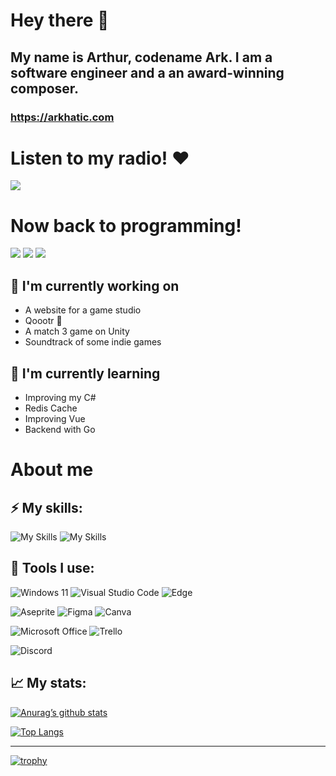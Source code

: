 # Hey there 👋

## My name is Arthur, codename Ark. I am a software engineer and a an award-winning composer.

### https://arkhatic.com

# Listen to my radio! ❤️
[![](https://seeded-session-images.scdn.co/v1/img/artist/6aulxiSEQSIzqKq9VFZ4mb/en)](https://open.spotify.com/playlist/37i9dQZF1E4vxJZBNqTH2G?si=97528d5bdf634b0b)
<br>

# Now back to programming!
![](https://img.shields.io/badge/currently-online-brightgreen)
![](https://img.shields.io/badge/always-learning-brightgreen)
![](https://img.shields.io/badge/never-surrendering-red)

## 🔭 I'm currently working on

- A website for a game studio
- Qoootr 💜
- A match 3 game on Unity
- Soundtrack of some indie games

## 🌱 I'm currently learning

- Improving my C#
- Redis Cache
- Improving Vue
- Backend with Go

# About me
## ⚡ My skills:

![My Skills](https://skills.thijs.gg/icons?i=js,ts,html,css,scss,tailwind,react,vue,next,cpp,cs)
![My Skills](https://skills.thijs.gg/icons?i=dotnet,unity,godot,git,go,flutter,dart,firebase,py,mongo,arduino)

## 🔧 Tools I use:

![Windows 11](https://img.shields.io/badge/Windows%2011-%230079d5.svg?style=for-the-badge&logo=Windows%2011&logoColor=white)
![Visual Studio Code](https://img.shields.io/badge/Visual%20Studio%20Code-0078d7.svg?style=for-the-badge&logo=visual-studio-code&logoColor=white)
![Edge](https://img.shields.io/badge/Edge-0078D7?style=for-the-badge&logo=Microsoft-edge&logoColor=w)

![Aseprite](https://img.shields.io/badge/Aseprite-FFFFFF?style=for-the-badge&logo=Aseprite&logoColor=#7D929E)
![Figma](https://img.shields.io/badge/figma-%23F24E1E.svg?style=for-the-badge&logo=figma&logoColor=white)
![Canva](https://img.shields.io/badge/Canva-%2300C4CC.svg?style=for-the-badge&logo=Canva&logoColor=white)

![Microsoft Office](https://img.shields.io/badge/Microsoft_Office-D83B01?style=for-the-badge&logo=microsoft-office&logoColor=white)
![Trello](https://img.shields.io/badge/Trello-%23026AA7.svg?style=for-the-badge&logo=Trello&logoColor=white)

![Discord](https://img.shields.io/badge/Discord-%235865F2.svg?style=for-the-badge&logo=discord&logoColor=white)


## 📈 My stats:

[![Anurag’s github stats](https://github-readme-stats.vercel.app/api?username=arkhatic)](https://github.com/yushi1007)

[![Top Langs](https://github-readme-stats.vercel.app/api/top-langs/?username=arkhatic&layout=compact)](https://github.com/yushi1007)

---

[![trophy](https://github-profile-trophy.vercel.app/?username=arkhatic)](https://github.com/ryo-ma/github-profile-trophy)
